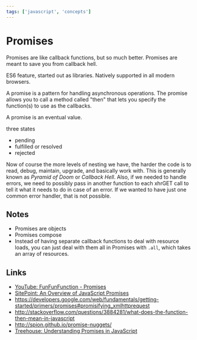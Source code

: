 ```yaml
---
tags: ['javascript', 'concepts']
---
```


# Promises
Promises are like callback functions, but so much better. Promises are meant to save you from callback hell.

ES6 feature, started out as libraries. Natively supported in all modern browsers.

A promise is a pattern for handling asynchronous operations. The promise allows you to call a method called "then" that lets you specify the function(s) to use as the callbacks.

A promise is an eventual value. 

three states

- pending
- fulfilled or resolved
- rejected

Now of course the more levels of nesting we have, the harder the code is to read, debug, maintain, upgrade, and basically work with. This is generally known as _Pyramid of Doom_ or _Callback Hell_. Also, if we needed to handle errors, we need to possibly pass in another function to each xhrGET call to tell it what it needs to do in case of an error. If we wanted to have just one common error handler, that is not possible.


Notes
---
- Promises are objects
- Promises compose
- Instead of having separate callback functions to deal with resource loads, you can just deal with them all in Promises with `.all`, which takes an array of resources.



Links
---
- [YouTube: FunFunFunction - Promises](https://www.youtube.com/watch?v=2d7s3spWAzo)
- [SitePoint: An Overview of JavaScript Promises](https://www.sitepoint.com/overview-javascript-promises/)
- https://developers.google.com/web/fundamentals/getting-started/primers/promises#promisifying_xmlhttprequest
- http://stackoverflow.com/questions/3884281/what-does-the-function-then-mean-in-javascript
- http://spion.github.io/promise-nuggets/
- [Treehouse: Understanding Promises in JavaScript](https://teamtreehouse.com/library/understanding-promises-in-javascript)